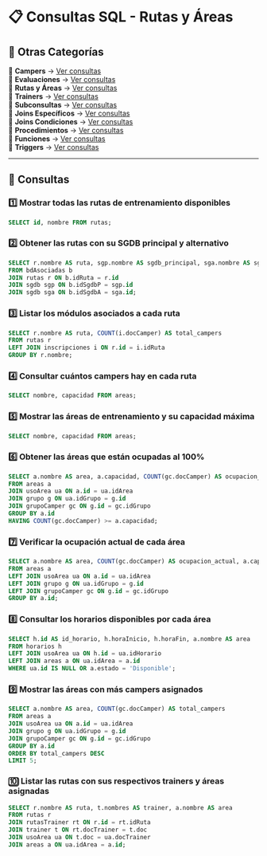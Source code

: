 
# 📋 Consultas SQL - Rutas y Áreas  

## 📂 Otras Categorías  

📌 **Campers** → [Ver consultas](../../consultas-sql/1.campers/)  
📌 **Evaluaciones** → [Ver consultas](../../consultas-sql/2.evaluaciones/)  
📌 **Rutas y Áreas** → [Ver consultas](../../consultas-sql/3.rutas_Areas/)  
📌 **Trainers** → [Ver consultas](../../consultas-sql/4.trainers/)  
📌 **Subconsultas** → [Ver consultas](../../consultas-sql/5.SubConsultas/)  
📌 **Joins Específicos** → [Ver consultas](../../consultas-sql/7.Joins_específicos/)  
📌 **Joins Condiciones** → [Ver consultas](../../consultas-sql/8.joins_condiciones/)  
📌 **Procedimientos** → [Ver consultas](../../consultas-sql/9.procedimientos/)  
📌 **Funciones** → [Ver consultas](../../consultas-sql/10.funciones/)  
📌 **Triggers** → [Ver consultas](../../consultas-sql/11.triggers/)  

---  

## 📌 Consultas  

### 1️⃣ Mostrar todas las rutas de entrenamiento disponibles  
```sql  
SELECT id, nombre FROM rutas;
```  

### 2️⃣ Obtener las rutas con su SGDB principal y alternativo  
```sql  
SELECT r.nombre AS ruta, sgp.nombre AS sgdb_principal, sga.nombre AS sgdb_alternativo
FROM bdAsociadas b
JOIN rutas r ON b.idRuta = r.id
JOIN sgdb sgp ON b.idSgdbP = sgp.id
JOIN sgdb sga ON b.idSgdbA = sga.id;
```  

### 3️⃣ Listar los módulos asociados a cada ruta  
```sql  
SELECT r.nombre AS ruta, COUNT(i.docCamper) AS total_campers
FROM rutas r
LEFT JOIN inscripciones i ON r.id = i.idRuta
GROUP BY r.nombre;
```  

### 4️⃣ Consultar cuántos campers hay en cada ruta  
```sql  
SELECT nombre, capacidad FROM areas; 
```  

### 5️⃣ Mostrar las áreas de entrenamiento y su capacidad máxima  
```sql  
SELECT nombre, capacidad FROM areas;
```  

### 6️⃣ Obtener las áreas que están ocupadas al 100%  
```sql  
SELECT a.nombre AS area, a.capacidad, COUNT(gc.docCamper) AS ocupacion_actual
FROM areas a
JOIN usoArea ua ON a.id = ua.idArea
JOIN grupo g ON ua.idGrupo = g.id
JOIN grupoCamper gc ON g.id = gc.idGrupo
GROUP BY a.id
HAVING COUNT(gc.docCamper) >= a.capacidad;
```  

### 7️⃣ Verificar la ocupación actual de cada área  
```sql  
SELECT a.nombre AS area, COUNT(gc.docCamper) AS ocupacion_actual, a.capacidad
FROM areas a
LEFT JOIN usoArea ua ON a.id = ua.idArea
LEFT JOIN grupo g ON ua.idGrupo = g.id
LEFT JOIN grupoCamper gc ON g.id = gc.idGrupo
GROUP BY a.id;
```  

### 8️⃣ Consultar los horarios disponibles por cada área  
```sql  
SELECT h.id AS id_horario, h.horaInicio, h.horaFin, a.nombre AS area
FROM horarios h
LEFT JOIN usoArea ua ON h.id = ua.idHorario
LEFT JOIN areas a ON ua.idArea = a.id
WHERE ua.id IS NULL OR a.estado = 'Disponible';
```  

### 9️⃣ Mostrar las áreas con más campers asignados  
```sql  
SELECT a.nombre AS area, COUNT(gc.docCamper) AS total_campers
FROM areas a
JOIN usoArea ua ON a.id = ua.idArea
JOIN grupo g ON ua.idGrupo = g.id
JOIN grupoCamper gc ON g.id = gc.idGrupo
GROUP BY a.id
ORDER BY total_campers DESC
LIMIT 5;
```  

### 🔟 Listar las rutas con sus respectivos trainers y áreas asignadas  
```sql  
SELECT r.nombre AS ruta, t.nombres AS trainer, a.nombre AS area
FROM rutas r
JOIN rutasTrainer rt ON r.id = rt.idRuta
JOIN trainer t ON rt.docTrainer = t.doc
JOIN usoArea ua ON t.doc = ua.docTrainer
JOIN areas a ON ua.idArea = a.id;
```  
```  

